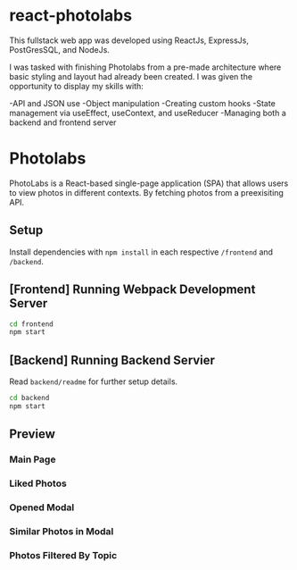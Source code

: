 # react-photolabs
This fullstack web app was developed using ReactJs, ExpressJs, PostGresSQL, and NodeJs.

I was tasked with finishing Photolabs from a pre-made architecture where basic styling and layout had already been created. I was given the opportunity to display my skills with: 

-API and JSON use
-Object manipulation
-Creating custom hooks 
-State management via useEffect, useContext, and useReducer
-Managing both a backend and frontend server


# Photolabs
PhotoLabs is a React-based single-page application (SPA) that allows users to view photos in different contexts. By fetching photos from a preexisiting API.  

## Setup

Install dependencies with `npm install` in each respective `/frontend` and `/backend`.

## [Frontend] Running Webpack Development Server

```sh
cd frontend
npm start
```

## [Backend] Running Backend Servier

Read `backend/readme` for further setup details.

```sh
cd backend
npm start
```

## Preview

### Main Page

### Liked Photos

### Opened Modal 

### Similar Photos in Modal 

### Photos Filtered By Topic 
